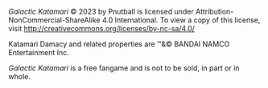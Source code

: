 _Galactic Katamari_ © 2023 by Pnutball is licensed under Attribution-NonCommercial-ShareAlike 4.0 International. To view a copy of this license, visit http://creativecommons.org/licenses/by-nc-sa/4.0/

Katamari Damacy and related properties are ™️&© BANDAI NAMCO Entertainment Inc.

_Galactic Katamari_ is a free fangame and is not to be sold, in part or in whole.
